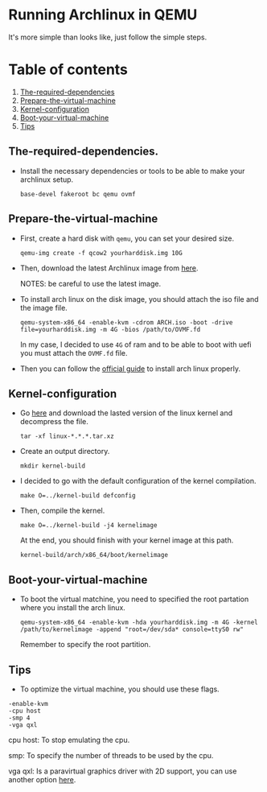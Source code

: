 # Running Archlinux in QEMU
It's more simple than looks like, just follow the simple steps.
# Table of contents
1. [The-required-dependencies](#The-required-dependencies)
2. [Prepare-the-virtual-machine](#Prepare-the-virtual-machine)
3. [Kernel-configuration](#Kernel-configuration)
4. [Boot-your-virtual-machine](#Boot-your-virtual-machine)
5. [Tips](#Tips)
## The-required-dependencies.
* Install the necessary dependencies or tools to be able to make your archlinux setup.
  ```
  base-devel fakeroot bc qemu ovmf
  ```
## Prepare-the-virtual-machine
* First, create a hard disk with `qemu`, you can set your desired size.

  ```
  qemu-img create -f qcow2 yourharddisk.img 10G
  ```
* Then, download the latest Archlinux image from [here](https://archlinux.org/download/).

  NOTES: be careful to use the latest image.

* To install arch linux on the disk image, you should attach the iso file and the image file.

  ```
  qemu-system-x86_64 -enable-kvm -cdrom ARCH.iso -boot -drive file=yourharddisk.img -m 4G -bios /path/to/OVMF.fd
  ```
  In my case, I decided to use `4G` of ram and to be able to boot with uefi you must attach the `OVMF.fd` file.
* Then you can follow the [official guide](https://wiki.archlinux.org/title/installation_guide) to install arch linux properly.

## Kernel-configuration
* Go [here](https://www.kernel.org/) and download the lasted version of the linux kernel and decompress the file.

  ```
  tar -xf linux-*.*.*.tar.xz
  ```
* Create an output directory.

  ```
  mkdir kernel-build
  ```

* I decided to go with the default configuration of the kernel compilation.

  ```
  make O=../kernel-build defconfig
  ```

* Then, compile the kernel.

  ```
  make O=../kernel-build -j4 kernelimage
  ```
  At the end, you should finish with your kernel image at this path.

  ```
  kernel-build/arch/x86_64/boot/kernelimage
  ```

## Boot-your-virtual-machine
* To boot the virtual matchine, you need to specified the root partation where you install the arch linux.

  ```
  qemu-system-x86_64 -enable-kvm -hda yourharddisk.img -m 4G -kernel /path/to/kernelimage -append "root=/dev/sda* console=ttyS0 rw"
  ```
  Remember to specify the root partition.

## Tips
   * To optimize the virtual machine, you should use these flags.

   ```
   -enable-kvm
   -cpu host
   -smp 4
   -vga qxl
   ```
   cpu host: To stop emulating the cpu.
   
   smp: To specify the number of threads to be used by the cpu.

   vga qxl: Is a paravirtual graphics driver with 2D support, you can use another option [here](https://wiki.archlinux.org/title/QEMU#Graphic_card).

   
   



